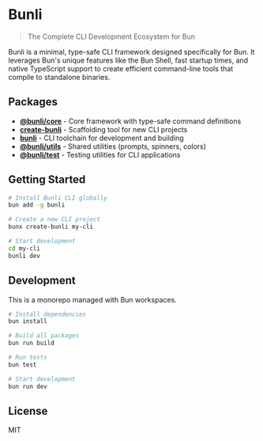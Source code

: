 # Bunli

> The Complete CLI Development Ecosystem for Bun

Bunli is a minimal, type-safe CLI framework designed specifically for Bun. It leverages Bun's unique features like the Bun Shell, fast startup times, and native TypeScript support to create efficient command-line tools that compile to standalone binaries.

## Packages

- **[@bunli/core](./packages/bunli)** - Core framework with type-safe command definitions
- **[create-bunli](./packages/create-bunli)** - Scaffolding tool for new CLI projects
- **[bunli](./packages/cli)** - CLI toolchain for development and building
- **[@bunli/utils](./packages/utils)** - Shared utilities (prompts, spinners, colors)
- **[@bunli/test](./packages/test)** - Testing utilities for CLI applications

## Getting Started

```bash
# Install Bunli CLI globally
bun add -g bunli

# Create a new CLI project
bunx create-bunli my-cli

# Start development
cd my-cli
bunli dev
```

## Development

This is a monorepo managed with Bun workspaces.

```bash
# Install dependencies
bun install

# Build all packages
bun run build

# Run tests
bun test

# Start development
bun run dev
```

## License

MIT